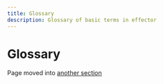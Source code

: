 ```yaml
---
title: Glossary
description: Glossary of basic terms in effector
---
```


# Glossary

Page moved into [another section](/explanation/glossary.md)
